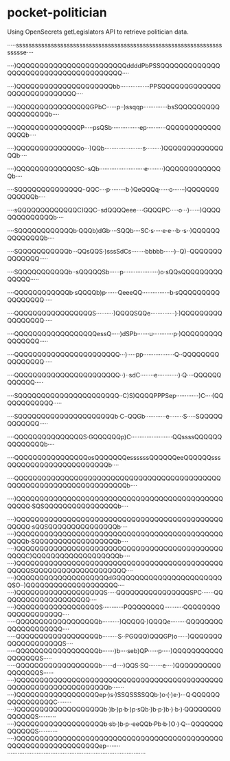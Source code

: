 # pocket-politician

Using OpenSecrets getLegislators API to retrieve politician data.

·····sssssssssssssssssssssssssssssssssssssssssssssssssssssssssssssssssssssse····

····)QQQQQQQQQQQQQQQQQQQQQQQQddddPbPSSQQQQQQQQQQQQQQQQQQQQQQQQQQQQQQQQQQQQQQ····

····)QQQQQQQQQQQQQQQQQQQQQbb·················PPSQQQQQQGQQQQQQQQQQQQQQQQQQQQQ····

····)QQQQQQQQQQQQQQQQGPbC······p··)ssqqp··············bsSQQQQQQQQQQQQQQQQQQb····

····)QQQQQQQQQQQQQQP·····psQSb················ep···········QQQQQQQQQQQQQQQQb····

····)QQQQQQQQQQQQQQo···)QQb······················s·········)QQQQQQQQQQQQQQQb····

····)QQQQQQQQQQQQQSC··sQb··························e·········)QQQQQQQQQQQQQb····

····SQQQQQQQQQQQQQQ··QQC····p·········b·)QeQQQq······o·······)QQQQQQQQQQQQQb····

····sQQQQQQQQQQQQQC)QQC··sdQQQQeee····GQQQPC·····o···)······)QQQQQQQQQQQQQQb····

····SQQQQQQQQQQQQb·QQQb)dGb····SQQb····SC·s·····e·e···b··s··)QQQQQQQQQQQQQQb····

····SQQQQQQQQQQQb···QQsQQS·)sssSdCs········bbbbb······)··Q)··QQQQQQQQQQQQQQ·····

····SQQQQQQQQQQQb··sQQQQQSb······p····················)o·sQQsQQQQQQQQQQQQQQ·····

····QQQQQQQQQQQQb·sQQQQb)p·······QeeeQQ················b·sQQQQQQQQQQQQQQQQQ·····

····QQQQQQQQQQQQQQQQQS··········)QQQQSQQe··············)·)QQQQQQQQQQQQQQQQQ·····

····QQQQQQQQQQQQQQQQQQessQ·····)dSPb·······u············p·)QQQQQQQQQQQQQQQQ·····

····QQQQQQQQQQQQQQQQQQQQQQQ···)·····pp··················Q··QQQQQQQQQQQQQQQQ·····

····QQQQQQQQQQQQQQQQQQQQQQQ··)··sdC········e············)·Q····QQQQQQQQQQQQ·····

····SQQQQQQQQQQQQQQQQQQQQQQ··C)S)QQQQPPPSep·············)C····(QQQQQQQQQQQQ·····

····SQQQQQQQQQQQQQQQQQQQQQb·C··QQGb············e········S·····SQQQQQQQQQQQQ·····

····QQQQQQQQQQQQQQQS·GQQQQQQp)C························QQssssQQQQQQQQQQQQQQb····

····QQQQQQQQQQQQQQQQosQQQQQQQessssssQQQQQQeeQQQQQQsssQQQQQQQQQQQQQQQQQQQQQQb····

····QQQQQQQQQQQQQQQQQQQQQQQQQQQQQQQQQQQQQQQQQQQQQQQQQQQQQQQQQQQQQQQQQQQQQQQb····

····)QQQQQQQQQQQQQQQQQQQQQQQQQQQQQQQQQQQQQQQQQQQQQQQQQQ·SQSQQQQQQQQQQQQQQQQb····

····)QQQQQQQQQQQQQQQQQQQQQQQQQQQQQQQQQQQQQQQQQQQQQQQQQQ·sQQSQQQQQQQQQQQQQQQb····
····)QQQQQQQQQQQQQQQQQQQQQQQQQQQQQQQQQQQQQQQQQQQQQQQQQb·SQQQQQQQQQQQQQQQQQQb····
····)QQQQQQQQQQQQQQQQQQQQQQQQQQQQQQQQQQQQQQQQQQQQQQQQQC)QQQQQQQQQQQQQQQQQQQb····
····)QQQQQQQQQQQQQQQQQQQQQQQQQQQQQQQQQQQQQQQQQQQQQQQQQQSQQQQQQQQQQQQQQQQQQQQ····
····)QQQQQQQQQQQQQQQQQQQQdGQQQQQQQQQQQQQQQQQQQQQQQQSO··)QQQQQQQQQQQQQQQQQQQQ····
····)QQQQQQQQQQQQQQQQQQQS·····QQQQQQQQQQQQQQQQSPC·······QQQQQQQQQQQQQQQQQQQQ····
····)QQQQQQQQQQQQQQQQQQS············PQQQQQQQQ···········QQQQQQQQQQQQQQQQQQQQ····
·····QQQQQQQQQQQQQQQQQQb··········)QQQQQ·)QQQQe·········QQQQQQQQQQQQQQQQQQQQ····
·····QQQQQQQQQQQQQQQQQQb·········S··PGQQQ)QQQGP)o······)QQQQQQQQQQQQQQQQQQQS····
·····QQQQQQQQQQQQQQQQQQb·······)b····seb)QP······p·····)QQQQQQQQQQQQQQQQQQS·····
·····QQQQQQQQQQQQQQQQQQb······d····)QQS·SQ········e····)QQQQQQQQQQQQQQQQQS······
····)QQQQQQQQQQQQQQQQQQQQQQQQQQQQQQQQQQQQQQQQQQQQQQQQQQQQQQQQQQQQQQQQQQQb·······
····)QQQQQQQQQQQQQQQQQQep·)s·)SSQSSSSQQb·)o·(·)e·)···Q·QQQQQQQQQQQQQQQQC········
····)QQQQQQQQQQQQQQQQQQQb·)b·)p·b·)p·sQb·)b·p·)b·)·b·)·QQQQQQQQQQQQQQS··········
····)QQQQQQQQQQQQQQQQQQQb·sb·)b·p··eeQQb·Pb·b·)O·)·Q···QQQQQQQQQQQQQS···········
····)QQQQQQQQQQQQQQQQQQQQQQQQQQQQQQQQQQQQQQQQQQQQQQQQQQQQQQQQQQQQQQQQQep········
················································································
